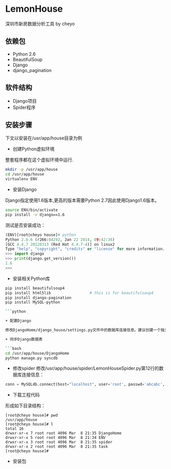 # LemonHouse

深圳市新房数据分析工具 by cheyo

## 依赖包

- Python 2.6
- BeautifulSoup
- Django
- django_pagination

## 软件结构

- Django项目
- Spider程序

## 安装步骤

下文以安装在/usr/app/house目录为例

+ 创建Python虚拟环境

整套程序都在这个虚拟环境中运行.

```bash
mkdir -p /usr/app/house
cd /usr/app/house
virtualenv ENV
```

+ 安装Django

Django指定使用1.6版本,更高的版本需要Python 2.7因此使用Django1.6版本。

```bash
source ENV/bin/activate
pip install -v django==1.6
```

测试是否安装成功：

```python
(ENV)[root@cheyo house]# python
Python 2.6.6 (r266:84292, Jan 22 2014, 09:42:36)
[GCC 4.4.7 20120313 (Red Hat 4.4.7-4)] on linux2
Type "help", "copyright", "credits" or "license" for more information.
>>> import django
>>> print(django.get_version())
1.6
>>>
```

+ 安装相关Python库

```bash
pip install beautifulsoup4
pip install html5lib                 # this is for beautifulsoup4
pip install django-pagination
pip install MySQL-python

```python

+ 配置Django

修改DjangoHome/django_house/settings.py文件中的数据库连接信息。建议创建一个独立的数据库给此程序。

+ 同步Django数据表

```bash
cd /usr/app/house/DjangoHome
python manage.py syncdb
```

+ 修改spider
修改/usr/app/house/spider/LemonHouseSpider.py第12行的数据库连接信息：

```python
conn = MySQLdb.connect(host="localhost", user='root', passwd='abcabc', db='LemonHouse2', charset='utf8')
```



+ 下载工程代码

形成如下目录结构：

```
[root@cheyo house]# pwd
/usr/app/house
[root@cheyo house]# l
total 16
drwxr-xr-x 7 root root 4096 Mar  8 21:35 DjangoHome
drwxr-xr-x 5 root root 4096 Mar  8 21:34 ENV
drwxr-xr-x 3 root root 4096 Mar  8 21:35 spider
drwxr-xr-x 2 root root 4096 Mar  8 21:35 task
[root@cheyo house]#
```

+ 安装包
